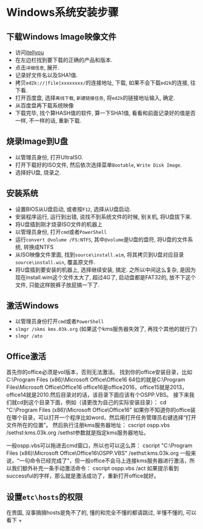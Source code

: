 # Windows系统安装步骤

## 下载Windows Image映像文件
+ 访问[itellyou](#http://itellyou.cn/)
+ 在左边栏找到要下载的正确的产品和版本.
+ 点击`详细信息`, 展开.
+ 记录好文件名以及SHA1值.
+ 拷贝`ed2k://|file|xxxxxxxx/`的连接地址, 下载, 如果不会下载`ed2k`的连接, 往下看. 
+ 打开百度盘, 选择`离线下载`, `新建链接任务`, 将`ed2k`的链接地址输入, 确定. 
+ 从百度盘再下载系统映像
+ 下载完毕, 找个算HASH值的软件, 算一下SHA1值, 看看和前面记录好的值是否一样, 不一样的话, 重新下载.

## 烧录Image到U盘
+ 以管理员身份, 打开UltraISO. 
+ 打开下载好的ISO文件, 然后依次选择菜单`Bootable`, `Write Disk Image`. 
+ 选择好U盘, 烧录之. 

## 安装系统
+ 设置BIOS从U盘启动, 或者按`F12`, 选择从U盘启动.
+ 安装程序运行, 运行到出错, 说找不到系统文件的时候, 别关机, 将U盘拔下来.
+ 将U盘插到刚才烧录ISO文件的机器上
+ 以管理员身份, 打开`cmd`或者`PowerShell`
+ 运行`convert @volume /FS:NTFS`, 其中`@volume`是U盘的盘符, 将U盘的文件系统, 转换成NTFS
+ 从ISO映像文件里面, 找到`source\install.wim`, 将其拷贝到U盘对应目录`source\install.win`, 覆盖原文件.
+ 将U盘插到要安装的机器上, 选择继续安装, 搞定.
之所以中间这么复杂, 是因为现在install.wim这个文件太大了, 超过4G了, 启动盘都是FAT32的, 放不下这个文件, 只能这样脱裤子放屁搞一下了.

## 激活Windows
+ 以管理员身份打开`cmd`或者`PowerShell`
+ `slmgr /skms kms.03k.org` (如果这个kms服务器失效了, 再找个其他的就行了)
+ `slmgr /ato`

## Office激活
首先你的office必须是vol版本，否则无法激活。
找到你的office安装目录，比如C:\Program Files (x86)\Microsoft Office\Office16
64位的就是C:\Program Files\Microsoft Office\Office16
office16是office2016，office15就是2013，office14就是2010.然后目录对的话，该目录下面应该有个OSPP.VBS。
接下来我们就cd到这个目录下面，例如（请更改为自己的实际安装目录）：
cd "C:\Program Files (x86)\Microsoft Office\Office16"
如果你不知道你的office装在哪个目录，可以打开一个程序比如word，然后用打开任务管理员右键选择“打开文件所在的位置”。
然后执行注册kms服务器地址：
cscript ospp.vbs /sethst:kms.03k.org
/sethst参数就是指定kms服务器地址。

一般ospp.vbs可以拖进去cmd窗口，所以也可以这么弄：
cscript "C:\Program Files (x86)\Microsoft Office\Office16\OSPP.VBS" /sethst:kms.03k.org
一般来说，“一句命令已经完成了”，但一般office不会马上连接kms服务器进行激活，所以我们额外补充一条手动激活命令：
cscript ospp.vbs /act
如果提示看到successful的字样，那么就是激活成功了，重新打开office就好。

## 设置`etc\hosts`的权限
在贵国, 没事搞搞hosts是免不了的, 懂的和完全不懂的都请跳过, 半懂不懂的, 可以看下
+ 


